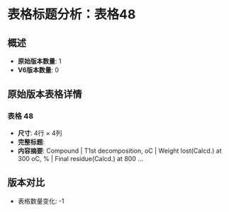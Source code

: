 # 表格标题分析：表格48

## 概述
- **原始版本数量**: 1
- **V6版本数量**: 0

## 原始版本表格详情

### 表格 48
- **尺寸**: 4行 × 4列
- **完整标题**: 
- **内容摘要**: Compound | T1st decomposition, oC | Weight lost(Calcd.) at 300 oC, % | Final residue(Calcd.) at 800 ...

## 版本对比

- 表格数量变化: -1